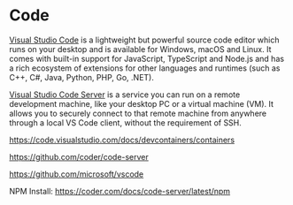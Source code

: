 # Code

[Visual Studio Code](https://code.visualstudio.com) is a lightweight but 
powerful source code editor which runs on your desktop and is available 
for Windows, macOS and Linux. It comes with built-in support for 
JavaScript, TypeScript and Node.js and has a rich ecosystem of extensions 
for other languages and runtimes (such as C++, C#, Java, Python, PHP, Go, 
.NET).

[Visual Studio Code 
Server](https://code.visualstudio.com/docs/remote/vscode-server) is a 
service you can run on a remote development machine, like your desktop 
PC or a virtual machine (VM). It allows you to securely connect to that 
remote machine from anywhere through a local VS Code client, without 
the requirement of SSH.

https://code.visualstudio.com/docs/devcontainers/containers

https://github.com/coder/code-server

https://github.com/microsoft/vscode

NPM Install: https://coder.com/docs/code-server/latest/npm


